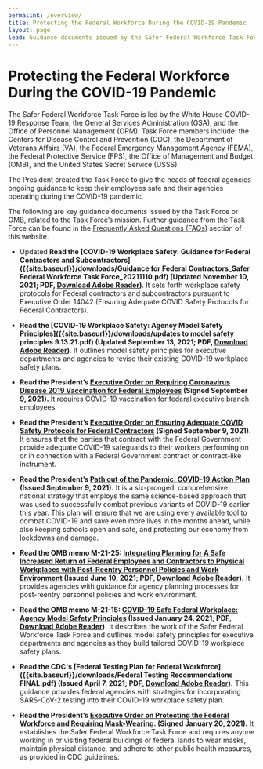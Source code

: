 ```yaml
---
permalink: /overview/
title: Protecting the Federal Workforce During the COVID-19 Pandemic
layout: page
lead: Guidance documents issued by the Safer Federal Workforce Task Force or OMB, related to the Task Force’s mission
---
```


# Protecting the Federal Workforce During the COVID-19 Pandemic

The Safer Federal Workforce Task Force is led by the White House COVID-19 Response Team, the General Services Administration (GSA), and the Office of Personnel Management (OPM). Task Force members include: the Centers for Disease Control and Prevention (CDC), the Department of Veterans Affairs (VA), the Federal Emergency Management Agency (FEMA), the Federal Protective Service (FPS), the Office of Management and Budget (OMB), and the United States Secret Service (USSS).

The President created the Task Force to give the heads of federal agencies ongoing guidance to keep their employees safe and their agencies operating during the COVID-19 pandemic.

The following are key guidance documents issued by the Task Force or OMB, related to the Task Force’s mission. Further guidance from the Task Force can be found in the [Frequently Asked Questions (FAQs)](../faq/) section of this website.

- <span class="usa-tag">Updated</span> **Read the [COVID-19 Workplace Safety: Guidance for Federal Contractors and Subcontractors]({{site.baseurl}}/downloads/Guidance for Federal Contractors_Safer Federal Workforce Task Force_20211110.pdf)  (Updated November 10, 2021; PDF, [Download Adobe Reader](https://get2.adobe.com/reader/))**. It sets forth workplace safety protocols for Federal contractors and subcontractors pursuant to Executive Order 14042 (Ensuring Adequate COVID Safety Protocols for Federal Contractors).

- **Read the [COVID-19 Workplace Safety: Agency Model Safety Principles]({{site.baseurl}}/downloads/updates to model safety principles 9.13.21.pdf) (Updated September 13, 2021; PDF, [Download Adobe Reader](https://get2.adobe.com/reader/))**. It outlines model safety principles for executive departments and agencies to revise their existing COVID-19 workplace safety plans.

- **Read the President’s [Executive Order on Requiring Coronavirus Disease 2019 Vaccination for Federal Employees](https://www.whitehouse.gov/briefing-room/presidential-actions/2021/09/09/executive-order-on-requiring-coronavirus-disease-2019-vaccination-for-federal-employees/) (Signed September 9, 2021).** It requires COVID-19 vaccination for federal executive branch employees.

- **Read the President’s [Executive Order on Ensuring Adequate COVID Safety Protocols for Federal Contractors](https://www.whitehouse.gov/briefing-room/presidential-actions/2021/09/09/executive-order-on-ensuring-adequate-covid-safety-protocols-for-federal-contractors/) (Signed September 9, 2021).** It ensures that the parties that contract with the Federal Government provide adequate COVID-19 safeguards to their workers performing on or in connection with a Federal Government contract or contract-like instrument.

- **Read the President’s [Path out of the Pandemic: COVID-19 Action Plan](https://www.whitehouse.gov/covidplan/) (Issued September 9, 2021).** It is a six-pronged, comprehensive national strategy that employs the same science-based approach that was used to successfully combat previous variants of COVID-19 earlier this year. This plan will ensure that we are using every available tool to combat COVID-19 and save even more lives in the months ahead, while also keeping schools open and safe, and protecting our economy from lockdowns and damage.

- **Read the OMB memo M-21-25: [Integrating Planning for A Safe Increased Return of Federal Employees and Contractors to Physical Workplaces with Post-Reentry Personnel Policies and Work Environment](https://www.whitehouse.gov/wp-content/uploads/2021/06/M-21-25.pdf) (Issued June 10, 2021; PDF, [Download Adobe Reader](https://get2.adobe.com/reader/)).** It provides agencies with guidance for agency planning processes for post-reentry personnel policies and work environment.

- **Read the OMB memo M-21-15: [COVID-19 Safe Federal Workplace: Agency Model Safety Principles](https://www.whitehouse.gov/wp-content/uploads/2021/01/M-21-15.pdf) (Issued January 24, 2021; PDF, [Download Adobe Reader](https://get2.adobe.com/reader/)).** It describes the work of the Safer Federal Workforce Task Force and outlines model safety principles for executive departments and agencies as they build tailored COVID-19 workplace safety plans.

- **Read the CDC's [Federal Testing Plan for Federal Workforce]({{site.baseurl}}/downloads/Federal Testing Recommendations FINAL.pdf) (Issued April 7, 2021; PDF, [Download Adobe Reader](https://get2.adobe.com/reader/)).** This guidance provides federal agencies with strategies for incorporating SARS-CoV-2 testing into their COVID-19 workplace safety plan.

- **Read the President’s [Executive Order on Protecting the Federal Workforce and Requiring Mask-Wearing](https://www.whitehouse.gov/briefing-room/presidential-actions/2021/01/20/executive-order-protecting-the-federal-workforce-and-requiring-mask-wearing). (Signed January 20, 2021).**  It establishes the Safer Federal Workforce Task Force and requires anyone working in or visiting federal buildings or federal lands to wear masks, maintain physical distance, and adhere to other public health measures, as provided in CDC guidelines.
